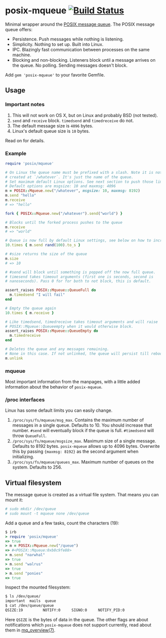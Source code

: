 # posix-mqueue [![Build Status](https://travis-ci.org/Sirupsen/posix-mqueue.png?branch=master)](https://travis-ci.org/Sirupsen/posix-mqueue)

Minimal wrapper around the [POSIX message queue](pmq). The POSIX message queue
offers:

* Persistence. Push messages while nothing is listening.
* Simplicity. Nothing to set up. Built into Linux.
* IPC. Blazingly fast communication between processes on the same machine.
* Blocking and non-blocking. Listeners block until a message arrives on the
  queue. No polling. Sending messages doesn't block.

Add `gem 'posix-mqueue'` to your favorite Gemfile.

## Usage

### Important notes

1. This will not work on OS X, but on Linux and probably BSD (not tested).
2. `send` and `receive` block. `timedsend` and `timedreceive` do not.
3. The default message size is `4096` bytes.
4. Linux's default queue size is `10` bytes.

Read on for details.

### Example

```ruby
require 'posix/mqueue'

# On Linux the queue name must be prefixed with a slash. Note it is not a file
# created at `/whatever`. It's just the name of the queue.
# Set maximum default Linux options. See next section to push those limits.
# Default options are msgsize: 10 and maxmsg: 4096
m = POSIX::Mqueue.new("/whatever", msgsize: 10, maxmsg: 8192)
m.send "hello"
m.receive
# => "hello"

fork { POSIX::Mqueue.new("/whatever").send("world") }

# Blocks until the forked process pushes to the queue
m.receive
# => "world"

# Queue is now full by default Linux settings, see below on how to increase it.
10.times { m.send rand(100).to_s }

# #size returns the size of the queue
m.size
# => 10

# #send will block until something is popped off the now full queue.
# timesend takes timeout arguments (first one is seconds, second is
# nanoseconds). Pass 0 for for both to not block, this is default.

assert_raises POSIX::Mqueue::QueueFull do
  m.timedsend "I will fail"
end

# Empty the queue again
10.times { m.receive }

# Like timedsend, timedreceive takes timeout arguments and will raise
# POSIX::Mqueue::Queueempty when it would otherwise block.
assert_raises POSIX::Mqueue::QueueEmpty do
  m.timedreceive
end

# Deletes the queue and any messages remaining.
# None in this case. If not unlinked, the queue will persist till reboot.
m.unlink

```

### mqueue

Most important information from the manpages, with a little added information
about the behavior of `posix-mqueue`.

### /proc interfaces

Linux has some default limits you can easily change.

1. `/proc/sys/fs/mqueue/msg_max`. Contains the maximum number of messages in a
   single queue. Defaults to 10. You should increase that number. `#send` will
   eventually block if the queue is full. `#timedsend` will throw `QueueFull`.
2. `/proc/sys/fs/mqueue/msgsize_max`. Maximum size of a single message. Defaults
   to 8192 bytes. `posix-mqueue` allows up to 4096 bytes. Overwrite this by
   passing `{maxmsg: 8192}` as the second argument when initializing.
3. `/proc/sys/fs/mqueue/queues_max`. Maximum number of queues on the system.
   Defaults to 256.

## Virtual filesystem

The message queue is created as a virtual file system. That means you can mount
it:

```bash
# sudo mkdir /dev/queue
# sudo mount -t mqueue none /dev/queue
```

Add a queue and a few tasks, count the characters (19):

```ruby
$ irb
> require 'posix/mqueue'
=> true
> m = POSIX::Mqueue.new("/queue")
=> #<POSIX::Mqueue:0xb8c9fe88>
> m.send "narwhal"
=> true
> m.send "walrus"
=> true
> m.send "ponies"
=> true
```

Inspect the mounted filesystem:

```bash
$ ls /dev/queue/
important  mails  queue
$ cat /dev/queue/queue
QSIZE:19         NOTIFY:0     SIGNO:0     NOTIFY_PID:0
```

Here `QSIZE` is the bytes of data in the queue. The other flags are about
notifications which `posix-mqueue` does not support currently, read about them
in [mq_overview(7)][pmq].

[pmq]: http://man7.org/linux/man-pages/man7/mq_overview.7.html
